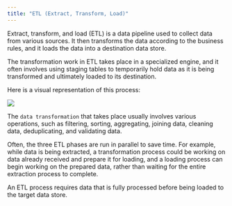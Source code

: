 ```yaml
---
title: "ETL (Extract, Transform, Load)"
---
```

Extract, transform, and load (ETL) is a data pipeline used to collect data from various sources. It then transforms the data according to the business rules, and it loads the data into a destination data store.

The transformation work in ETL takes place in a specialized engine, and it often involves using staging tables to temporarily hold data as it is being transformed and ultimately loaded to its destination.

Here is a visual representation of this process:

![](https://docs.microsoft.com/en-us/azure/architecture/data-guide/images/etl.png)

The `data transformation` that takes place usually involves various operations, such as filtering, sorting, aggregating, joining data, cleaning data, deduplicating, and validating data.

Often, the three ETL phases are run in parallel to save time. For example, while data is being extracted, a transformation process could be working on data already received and prepare it for loading, and a loading process can begin working on the prepared data, rather than waiting for the entire extraction process to complete.

An ETL process requires data that is fully processed before being loaded to the target data store.